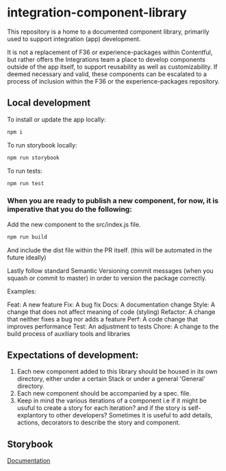 # integration-component-library

This repository is a home to a documented component library, primarily used to support integration (app) development.

It is not a replacement of F36 or experience-packages within Contentful, but rather offers the Integrations team a place to develop components outside of the app itself, to support reusability as well as customizability. If deemed necessary and valid, these components can be escalated to a process of inclusion within the F36 or the experience-packages repository.

## Local development

To install or update the app locally:

```sh
npm i
```

To run storybook locally:

```sh
npm run storybook
```

To run tests:

```sh
npm run test
```

### When you are ready to publish a new component, for now, it is imperative that you do the following:

Add the new component to the src/index.js file.

```sh
npm run build
```

And include the dist file within the PR itself. (this will be automated in the future ideally)

Lastly follow standard Semantic Versioning commit messages (when you squash or commit to master) in order to version the package correctly.

Examples:

Feat: A new feature
Fix: A bug fix
Docs: A documentation change
Style: A change that does not affect meaning of code (styling)
Refactor: A change that neither fixes a bug nor adds a feature
Perf: A code change that improves performance
Test: An adjustment to tests
Chore: A change to the build process of auxiliary tools and libraries

## Expectations of development:

1. Each new component added to this library should be housed in its own directory, either under a certain Stack or under a general 'General' directory.
2. Each new component should be accompanied by a spec. file.
3. Keep in mind the various iterations of a component i.e if it might be usuful to create a story for each iteration? and if the story is self-explantory to other developers? Sometimes it is useful to add details, actions, decorators to describe the story and component.

## Storybook

[Documentation](https://storybook.js.org/docs/react/get-started/why-storybook)
